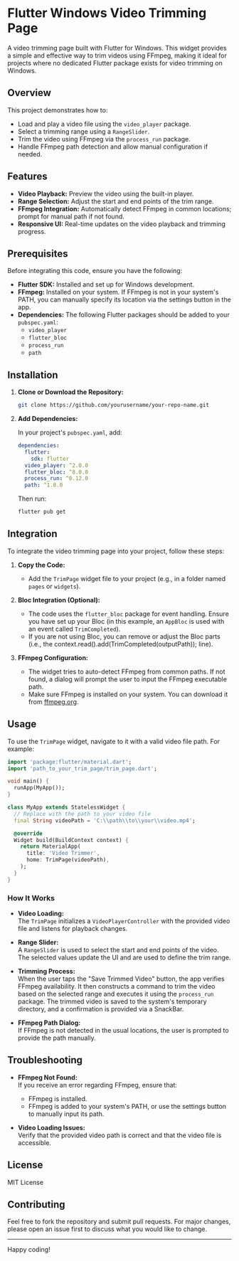 # Flutter Windows Video Trimming Page

A video trimming page built with Flutter for Windows. This widget provides a simple and effective way to trim videos using FFmpeg, making it ideal for projects where no dedicated Flutter package exists for video trimming on Windows.

## Overview

This project demonstrates how to:
- Load and play a video file using the `video_player` package.
- Select a trimming range using a `RangeSlider`.
- Trim the video using FFmpeg via the `process_run` package.
- Handle FFmpeg path detection and allow manual configuration if needed.

## Features

- **Video Playback:** Preview the video using the built-in player.
- **Range Selection:** Adjust the start and end points of the trim range.
- **FFmpeg Integration:** Automatically detect FFmpeg in common locations; prompt for manual path if not found.
- **Responsive UI:** Real-time updates on the video playback and trimming progress.

## Prerequisites

Before integrating this code, ensure you have the following:
- **Flutter SDK:** Installed and set up for Windows development.
- **FFmpeg:** Installed on your system. If FFmpeg is not in your system's PATH, you can manually specify its location via the settings button in the app.
- **Dependencies:** The following Flutter packages should be added to your `pubspec.yaml`:
  - `video_player`
  - `flutter_bloc`
  - `process_run`
  - `path`

## Installation

1. **Clone or Download the Repository:**
   ```bash
   git clone https://github.com/yourusername/your-repo-name.git
   ```
2. **Add Dependencies:**

   In your project's `pubspec.yaml`, add:
   ```yaml
   dependencies:
     flutter:
       sdk: flutter
     video_player: ^2.0.0
     flutter_bloc: ^8.0.0
     process_run: ^0.12.0
     path: ^1.8.0
   ```
   Then run:
   ```bash
   flutter pub get
   ```

## Integration

To integrate the video trimming page into your project, follow these steps:

1. **Copy the Code:**
   - Add the `TrimPage` widget file to your project (e.g., in a folder named `pages` or `widgets`).

2. **Bloc Integration (Optional):**
   - The code uses the `flutter_bloc` package for event handling. Ensure you have set up your Bloc (in this example, an `AppBloc` is used with an event called `TrimCompleted`).
   - If you are not using Bloc, you can remove or adjust the Bloc parts (i.e., the context.read<AppBloc>().add(TrimCompleted(outputPath)); line).

3. **FFmpeg Configuration:**
   - The widget tries to auto-detect FFmpeg from common paths. If not found, a dialog will prompt the user to input the FFmpeg executable path.
   - Make sure FFmpeg is installed on your system. You can download it from [ffmpeg.org](https://ffmpeg.org/download.html).

## Usage

To use the `TrimPage` widget, navigate to it with a valid video file path. For example:

```dart
import 'package:flutter/material.dart';
import 'path_to_your_trim_page/trim_page.dart';

void main() {
  runApp(MyApp());
}

class MyApp extends StatelessWidget {
  // Replace with the path to your video file
  final String videoPath = 'C:\\path\\to\\your\\video.mp4';

  @override
  Widget build(BuildContext context) {
    return MaterialApp(
      title: 'Video Trimmer',
      home: TrimPage(videoPath),
    );
  }
}
```

### How It Works

- **Video Loading:**  
  The `TrimPage` initializes a `VideoPlayerController` with the provided video file and listens for playback changes.

- **Range Slider:**  
  A `RangeSlider` is used to select the start and end points of the video. The selected values update the UI and are used to define the trim range.

- **Trimming Process:**  
  When the user taps the "Save Trimmed Video" button, the app verifies FFmpeg availability. It then constructs a command to trim the video based on the selected range and executes it using the `process_run` package. The trimmed video is saved to the system's temporary directory, and a confirmation is provided via a SnackBar.

- **FFmpeg Path Dialog:**  
  If FFmpeg is not detected in the usual locations, the user is prompted to provide the path manually.

## Troubleshooting

- **FFmpeg Not Found:**  
  If you receive an error regarding FFmpeg, ensure that:
  - FFmpeg is installed.
  - FFmpeg is added to your system's PATH, or use the settings button to manually input its path.

- **Video Loading Issues:**  
  Verify that the provided video path is correct and that the video file is accessible.

## License

MIT License

## Contributing

Feel free to fork the repository and submit pull requests. For major changes, please open an issue first to discuss what you would like to change.

---

Happy coding!


